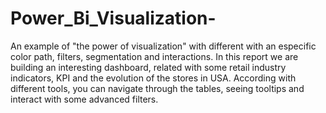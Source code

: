 # Power_Bi_Visualization-

An example of "the power of visualization" with different with an especific color path, filters, segmentation and interactions.
In this report we are building an interesting dashboard, related with some retail industry indicators, KPI and the evolution of the stores in USA. According with different tools, you can navigate through the tables, seeing tooltips and interact with some advanced filters. 
